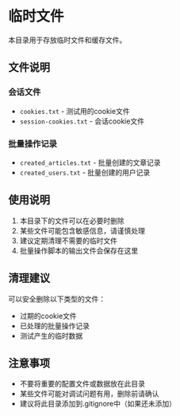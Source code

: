 # 临时文件

本目录用于存放临时文件和缓存文件。

## 文件说明

### 会话文件
- `cookies.txt` - 测试用的cookie文件
- `session-cookies.txt` - 会话cookie文件

### 批量操作记录
- `created_articles.txt` - 批量创建的文章记录
- `created_users.txt` - 批量创建的用户记录

## 使用说明

1. 本目录下的文件可以在必要时删除
2. 某些文件可能包含敏感信息，请谨慎处理
3. 建议定期清理不需要的临时文件
4. 批量操作脚本的输出文件会保存在这里

## 清理建议

可以安全删除以下类型的文件：
- 过期的cookie文件
- 已处理的批量操作记录
- 测试产生的临时数据

## 注意事项

- 不要将重要的配置文件或数据放在此目录
- 某些文件可能对调试问题有用，删除前请确认
- 建议将此目录添加到.gitignore中（如果还未添加）